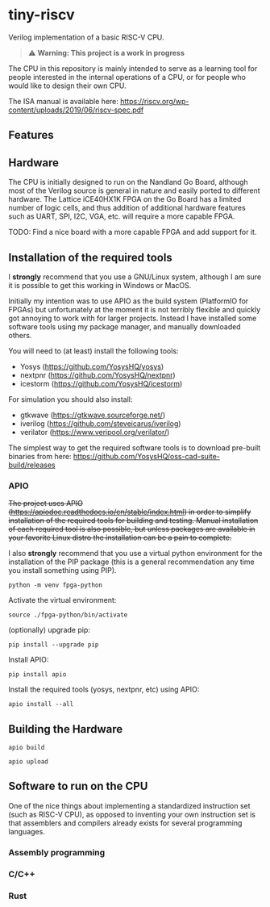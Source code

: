 # tiny-riscv

Verilog implementation of a basic RISC-V CPU.

> :warning: **Warning: This project is a work in progress**

The CPU in this repository is mainly intended to serve as a learning tool for people interested in the internal operations of a CPU, or for people who would like to design their own CPU.

The ISA manual is available here: https://riscv.org/wp-content/uploads/2019/06/riscv-spec.pdf

## Features



## Hardware

The CPU is initially designed to run on the Nandland Go Board, although most of the Verilog source is general in nature and easily ported to different hardware. The Lattice iCE40HX1K FPGA on the Go Board has a limited number of logic cells, and thus addition of additional hardware features such as UART, SPI, I2C, VGA, etc. will require a more capable FPGA.

TODO: Find a nice board with a more capable FPGA and add support for it.

## Installation of the required tools

I **strongly** recommend that you use a GNU/Linux system, although I am sure it is possible to get this working in Windows or MacOS.

Initially my intention was to use APIO as the build system (PlatformIO for FPGAs) but unfortunately at the moment it is not terribly flexible and quickly got annoying to work with for larger projects. Instead I have installed some software tools using my package manager, and manually downloaded others.

You will need to (at least) install the following tools:

* Yosys (https://github.com/YosysHQ/yosys)
* nextpnr (https://github.com/YosysHQ/nextpnr)
* icestorm (https://github.com/YosysHQ/icestorm)

For simulation you should also install:

* gtkwave (https://gtkwave.sourceforge.net/)
* iverilog (https://github.com/steveicarus/iverilog)
* verilator (https://www.veripool.org/verilator/)

The simplest way to get the required software tools is to download pre-built binaries from here: https://github.com/YosysHQ/oss-cad-suite-build/releases



### APIO

~~The project uses APIO (https://apiodoc.readthedocs.io/en/stable/index.html) in order to simplify installation of the required tools for building and testing. Manual installation of each required tool is also possible, but unless packages are available in your favorite Linux distro the installation can be a pain to complete.~~

I also **strongly** recommend that you use a virtual python environment for the installation of the PIP package (this is a general recommendation any time you install something using PIP).

`python -m venv fpga-python`

Activate the virtual environment:

`source ./fpga-python/bin/activate`

(optionally) upgrade pip:

`pip install --upgrade pip`

Install APIO:

`pip install apio`

Install the required tools (yosys, nextpnr, etc) using APIO:

`apio install --all`

## Building the Hardware

`apio build`

`apio upload`

## Software to run on the CPU
 One of the nice things about implementing a standardized instruction set (such as RISC-V CPU), as opposed to inventing your own instruction set is that assemblers and compilers already exists for several programming languages.

### Assembly programming

### C/C++

### Rust



